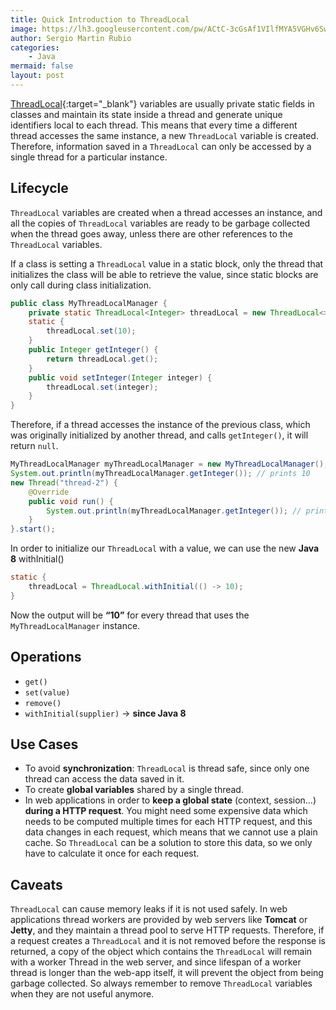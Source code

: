 ```yaml
---
title: Quick Introduction to ThreadLocal
image: https://lh3.googleusercontent.com/pw/ACtC-3cGsAf1VIlfMYA5VGHv6Sw_ApQdRJc-WzB6TR-Lgh10XbuiHfrAjAcUzahZp_uNC4Uyg0TtM-Jkp0H84RKsvAklajBp-5LYj0ecospNMSlaNRjYMHA0W3Cil0-LArwdLScKPyxXMLgNHAZSF_li8TSe=w640-h426-no?authuser=1
author: Sergio Martin Rubio
categories:
    - Java
mermaid: false
layout: post
---
```


[ThreadLocal](https://docs.oracle.com/javase/7/docs/api/java/lang/ThreadLocal.html){:target="_blank"} variables are usually private static fields in classes and maintain its state inside a thread and generate unique identifiers local to each thread. This means that every time a different thread accesses the same instance, a new `ThreadLocal` variable is created. Therefore, information saved in a `ThreadLocal` can only be accessed by a single thread for a particular instance.

## Lifecycle

`ThreadLocal` variables are created when a thread accesses an instance, and all the copies of `ThreadLocal` variables are ready to be garbage collected when the thread goes away, unless there are other references to the `ThreadLocal` variables.

If a class is setting a `ThreadLocal` value in a static block, only the thread that initializes the class will be able to retrieve the value, since static blocks are only call during class initialization.

```java
public class MyThreadLocalManager {
    private static ThreadLocal<Integer> threadLocal = new ThreadLocal<>();
    static {
        threadLocal.set(10);
    }
    public Integer getInteger() {
        return threadLocal.get();
    }
    public void setInteger(Integer integer) {
        threadLocal.set(integer);
    }
}
```

Therefore, if a thread accesses the instance of the previous class, which was originally initialized by another thread, and calls `getInteger()`, it will return `null`.

```java
MyThreadLocalManager myThreadLocalManager = new MyThreadLocalManager();
System.out.println(myThreadLocalManager.getInteger()); // prints 10
new Thread("thread-2") {
    @Override
    public void run() {
        System.out.println(myThreadLocalManager.getInteger()); // prints null
    }
}.start();
```

In order to initialize our `ThreadLocal` with a value, we can use the new **Java 8** withInitial()

```java
static {
    threadLocal = ThreadLocal.withInitial(() -> 10);
}
```

Now the output will be **“10”** for every thread that uses the `MyThreadLocalManager` instance.

## Operations

- `get()`
- `set(value)`
- `remove()`
- `withInitial(supplier)` -> **since Java 8**

## Use Cases

- To avoid **synchronization**: `ThreadLocal` is thread safe, since only one thread can access the data saved in it.
- To create **global variables** shared by a single thread.
- In web applications in order to **keep a global state** (context, session…) **during a HTTP request**.  You might need some expensive data which needs to be computed multiple times for each HTTP request, and this data changes in each request, which means that we cannot use a plain cache. So `ThreadLocal` can be a solution to store this data, so we only have to calculate it once for each request.

## Caveats

`ThreadLocal` can cause memory leaks if it is not used safely. In web applications thread workers are provided by web servers like **Tomcat** or **Jetty**, and they maintain a thread pool to serve HTTP requests. Therefore, if a request creates a `ThreadLocal` and it is not removed before the response is returned, a copy of the object which contains the `ThreadLocal` will remain with a worker Thread in the web server, and since lifespan of a worker thread is longer than the web-app itself, it will prevent the object from being garbage collected. So always remember to remove `ThreadLocal` variables when they are not useful anymore.
